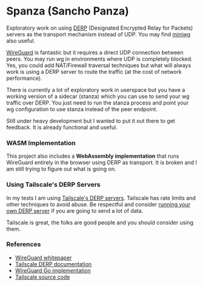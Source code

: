 # Spanza (Sancho Panza)

Exploratory work on using [DERP](https://tailscale.com/blog/how-tailscale-works#encrypted-tcp-relays-derp) (Designated Encrypted Relay for Packets) servers
as the transport mechanism instead of UDP. You may find [miniwg](https://github.com/drio/miniwg) also
useful.

[WireGuard](https://www.wireguard.com/) is fantastic but it requires a direct
UDP connection between peers. You may run wg in environments where UDP is
completely blocked. Yes, you could add NAT/Firewall traversal techniques but
what will always work is using a DERP server to route the traffic (at the cost of network performance).

There is currently a lot of exploratory work in userspace but you have a working version of a sidecar
(stanza) which you can use to send your wg traffic over DERP. You just need to run the stanza process
and point your wg configuration to use stanza instead of the peer endpoint.

Still under heavy development but I wanted to put it out there to get feedback. It is already functional
and useful.

### WASM Implementation

This project also includes a **WebAssembly implementation** that runs WireGuard
entirely in the browser using DERP as transport. It is broken and I am still
trying to figure out what is going on. 

### Using Tailscale's DERP Servers

In my tests I am using [Tailscale's DERP
servers](https://login.tailscale.com/derpmap/default). Tailscale has rate
limits and other techniques to avoid abuse. Be respectful and consider [running
your own DERP server](https://tailscale.com/kb/1118/custom-derp-servers) if you
are going to send a lot of data.

Tailscale is great, the folks are good people and you should consider using them.

### References

- [WireGuard whitepaper](https://www.wireguard.com/papers/wireguard.pdf)
- [Tailscale DERP documentation](https://tailscale.com/blog/how-tailscale-works)
- [WireGuard Go implementation](https://git.zx2c4.com/wireguard-go/)
- [Tailscale source code](https://github.com/tailscale/tailscale)

